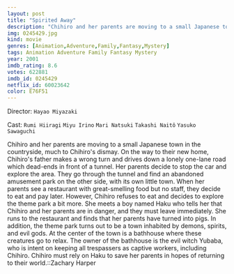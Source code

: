 ```yaml
---
layout: post
title: "Spirited Away"
description: "Chihiro and her parents are moving to a small Japanese town in the countryside, much to Chihiro's dismay. On the way to their new home, Chihiro's father makes a wrong turn and drives down a lonely one-lane road which dead-ends in front of a tunnel. Her parents decide to stop the car and explore the area. They go through the tunnel and find an abandoned amusement park on the other side, with its own little town. When her parents see a restaurant with great-smelling food but no staff, they decide to eat and pay later. However, Chihiro refu.."
img: 0245429.jpg
kind: movie
genres: [Animation,Adventure,Family,Fantasy,Mystery]
tags: Animation Adventure Family Fantasy Mystery 
year: 2001
imdb_rating: 8.6
votes: 622881
imdb_id: 0245429
netflix_id: 60023642
color: E76F51
---
```

Director: `Hayao Miyazaki`  

Cast: `Rumi Hiiragi` `Miyu Irino` `Mari Natsuki` `Takashi Naitô` `Yasuko Sawaguchi` 

Chihiro and her parents are moving to a small Japanese town in the countryside, much to Chihiro's dismay. On the way to their new home, Chihiro's father makes a wrong turn and drives down a lonely one-lane road which dead-ends in front of a tunnel. Her parents decide to stop the car and explore the area. They go through the tunnel and find an abandoned amusement park on the other side, with its own little town. When her parents see a restaurant with great-smelling food but no staff, they decide to eat and pay later. However, Chihiro refuses to eat and decides to explore the theme park a bit more. She meets a boy named Haku who tells her that Chihiro and her parents are in danger, and they must leave immediately. She runs to the restaurant and finds that her parents have turned into pigs. In addition, the theme park turns out to be a town inhabited by demons, spirits, and evil gods. At the center of the town is a bathhouse where these creatures go to relax. The owner of the bathhouse is the evil witch Yubaba, who is intent on keeping all trespassers as captive workers, including Chihiro. Chihiro must rely on Haku to save her parents in hopes of returning to their world.::Zachary Harper